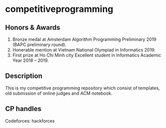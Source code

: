 # competitiveprogramming

## Honors & Awards
1. Bronze medal at Amsterdam Algorithm Programming Preliminary 2019 (BAPC preliminary round).
2. Honerable mention at Vietnam National Olympiad in Informatics 2019.
3. First prize at Ho Chi Minh city Excellent student in Informatics Academic Year 2018 – 2019.

## Description
This is my competitive programming repository which consist of templates, old submission of online judges and ACM notebook.

## CP handles
Codeforces: hackforces


